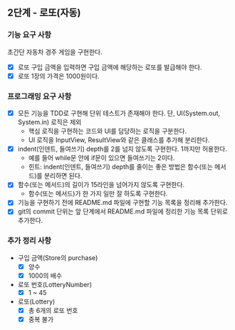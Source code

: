 ## 2단계 - 로또(자동)

### 기능 요구 사항

초간단 자동차 경주 게임을 구현한다.

- [X] 로또 구입 금액을 입력하면 구입 금액에 해당하는 로또를 발급해야 한다.
- [X] 로또 1장의 가격은 1000원이다.

### 프로그래밍 요구 사항

- [X] 모든 기능을 TDD로 구현해 단위 테스트가 존재해야 한다. 단, UI(System.out, System.in) 로직은 제외
  - 핵심 로직을 구현하는 코드와 UI를 담당하는 로직을 구분한다.
  - UI 로직을 InputView, ResultView와 같은 클래스를 추가해 분리한다.
- [X] indent(인덴트, 들여쓰기) depth를 2를 넘지 않도록 구현한다. 1까지만 허용한다.
  - 예를 들어 while문 안에 if문이 있으면 들여쓰기는 2이다.
  - 힌트: indent(인덴트, 들여쓰기) depth를 줄이는 좋은 방법은 함수(또는 메서드)를 분리하면 된다.
- [X] 함수(또는 메서드)의 길이가 15라인을 넘어가지 않도록 구현한다.
  - 함수(또는 메서드)가 한 가지 일만 잘 하도록 구현한다.
- [X] 기능을 구현하기 전에 README.md 파일에 구현할 기능 목록을 정리해 추가한다.
- [X] git의 commit 단위는 앞 단계에서 README.md 파일에 정리한 기능 목록 단위로 추가한다.

### 추가 정리 사항

- 구입 금액(Store의 purchase)
  - [X] 양수
  - [X] 1000의 배수
- 로또 번호(LotteryNumber)
  - [X] 1 ~ 45
- 로또(Lottery)
  - [X] 총 6개의 로또 번호
  - [X] 중복 불가
